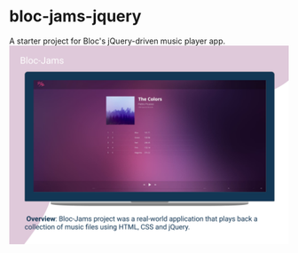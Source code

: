 # bloc-jams-jquery
A starter project for Bloc's jQuery-driven music player app. 
![](https://github.com/Aidagorgani/bloc-jams-jquery/blob/master/Desktop%20-%202%20(1).png)
